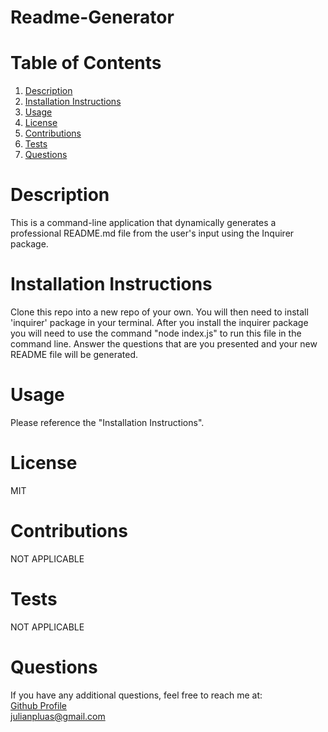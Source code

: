 # Readme-Generator

# Table of Contents

1. [Description](#Description)
2. [Installation Instructions](#Installation-Instructions)
3. [Usage](#Usage)
4. [License](#License)
5. [Contributions](Contributions)
6. [Tests](Tests)
7. [Questions](Questions)

# Description

This is a command-line application that dynamically generates a professional README.md file from the user's input using the Inquirer package.

# Installation Instructions

Clone this repo into a new repo of your own. You will then need to install 'inquirer' package in your terminal. After you install the inquirer package you will need to use the command "node index.js" to run this file in the command line. Answer the questions that are you presented and your new README file will be generated.

# Usage

Please reference the "Installation Instructions".

# License

MIT

# Contributions

NOT APPLICABLE

# Tests

NOT APPLICABLE

# Questions

If you have any additional questions, feel free to reach me at:  
[Github Profile](https://github.com/Japluas93)  
[julianpluas@gmail.com]()
